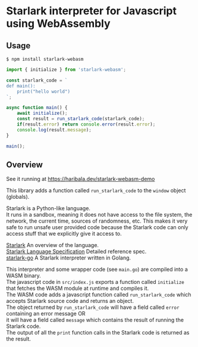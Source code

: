 # Starlark interpreter for Javascript using WebAssembly

## Usage

```console
$ npm install starlark-webasm
```

```js
import { initialize } from 'starlark-webasm';

const starlark_code = `
def main():
    print("hello world")
`;

async function main() {
    await initialize();
    const result = run_starlark_code(starlark_code);
    if(result.error) return console.error(result.error);
    console.log(result.message);
}

main();
```

## Overview

See it running at <a target="_blank" href="https://haribala.dev/starlark-webasm-demo">https://haribala.dev/starlark-webasm-demo</a>

This library adds a function called `run_starlark_code` to the `window` object (globals).

Starlark is a Python-like language.  
It runs in a sandbox, meaning it does not have access to the file system, the network, the current time, sources of randomness, etc.
This makes it very safe to run unsafe user provided code because the Starlark code can only access stuff that we explicitly give it access to.

[Starlark](https://github.com/bazelbuild/starlark)  An overview of the language.  
[Starlark Language Specification](https://github.com/bazelbuild/starlark/blob/master/spec.md)  Detailed reference spec.  
[starlark-go](https://github.com/google/starlark-go) A Starlark interpreter written in Golang.

This interpreter and some wrapper code (see `main.go`) are compiled into a WASM binary.  
The javascript code in `src/index.js` exports a function called `initialize` that fetches the WASM module at runtime and compiles it.  
The WASM code adds a javascript function called `run_starlark_code` which accepts Starlark source code and returns an object.  
The object returned by `run_starlark_code` will have a field called `error` containing an error message OR  
it will have a field called `message` which contains the result of running the Starlark code.  
The output of all the `print` function calls in the Starlark code is returned as the result.
